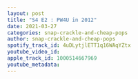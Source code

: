 ```yaml
---
layout: post
title: "S4 E2 : PW4U in 2012"
date: 2021-03-27
categories: snap-crackle-and-cheap-pops
author: snap-crackle-and-cheap-pops
spotify_track_id: 4uDLytjlETT1q16WAqYZtx
youtube_video_id: 
apple_track_id: 1000514667969
youtube_metadata: 
---
```

